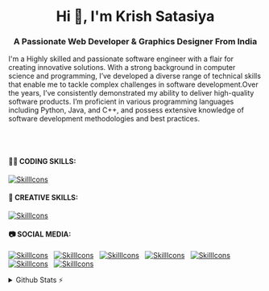 <h1 align="center">Hi 👋, I'm Krish Satasiya</h1>
<h3 align="center">A Passionate Web Developer & Graphics Designer From India</h3>


<p text-align: justify; text-justify: inter-word;>
  I'm a Highly skilled and passionate software engineer with a flair for creating innovative solutions. With a strong background in computer science and programming, I’ve developed a diverse range of technical skills that enable me to tackle complex challenges in software development.Over the years, I’ve consistently demonstrated my ability to deliver high-quality software products. I’m proficient in various programming languages including Python, Java, and C++, and possess extensive knowledge of software development methodologies and best practices. 
</p>
<br></br>
<div>
  <h4>👩‍💻 CODING SKILLS:</h4>
</div>

[![SkillIcons](https://skillicons.dev/icons?i=js,html,css,nodejs,py,tailwind,vue,mongodb,docker,aws,gcp,azure,react,flutter,androidstudio,cpp,c,angular,aws,gcp,bootstrap,css,html,firebase,flutter,git,github,kotlin,mysql,nodejs,npm,react,wordpress,visualstudio,vscode)](https://krishsatasiya.netlify.app/)<br/>

<div>
  <h4>🎨 CREATIVE SKILLS:</h4>
</div>

[![SkillIcons](https://skillicons.dev/icons?i=figma,ae,blender,ai,ps,pr,xd,svg)](https://krishsatasiya.netlify.app/)<br/>

<div>
  <h4>📷 SOCIAL MEDIA:</h4>
</div>

[![SkillIcons](https://skillicons.dev/icons?i=instagram)](https://www.instagram.com/satasiya.krish/)&nbsp;&nbsp; 
[![SkillIcons](https://skillicons.dev/icons?i=linkedin)](https://www.linkedin.com/in/mrkrishsatasiya/)&nbsp;&nbsp; 
[![SkillIcons](https://skillicons.dev/icons?i=stackoverflow)](https://stackoverflow.com/users/22868652/krish-satasiya)&nbsp;&nbsp; 
[![SkillIcons](https://skillicons.dev/icons?i=twitter)](https://x.com/Krish_Satasiya)&nbsp;&nbsp; 
[![SkillIcons](https://skillicons.dev/icons?i=discord)]()&nbsp;&nbsp; 
[![SkillIcons](https://skillicons.dev/icons?i=figma)](https://www.figma.com/@mrkrishsatasiya)&nbsp;&nbsp; 
[![SkillIcons](https://skillicons.dev/icons?i=gmail)](mailto:krishsatasiya44@gmail.com)&nbsp;&nbsp; 

<!-- for update : https://github.com/tandpfun/skill-icons -->  
<details>
  <summary>Github Stats ⚡</summary>
  
  <a href="#">![Github stats](https://github-readme-stats.vercel.app/api?username=mrkrishsatasiya&theme=blueberry&count_private=true&hide_border=true&line_height=20)</a>
  <a href="#">![Top Langs](https://github-readme-stats.vercel.app/api/top-langs/?username=mrkrishsatasiya&layout=compact&theme=blueberry&count_private=true&hide_border=true)</a>
</details>

